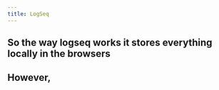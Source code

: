 ```yaml
---
title: LogSeq
---
```


## So the way logseq works it stores everything locally in the browsers

## However,
